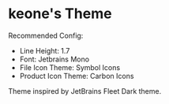 # keone's Theme

Recommended Config:

-   Line Height: 1.7
-   Font: Jetbrains Mono
-   File Icon Theme: Symbol Icons
-   Product Icon Theme: Carbon Icons

Theme inspired by JetBrains Fleet Dark theme.
